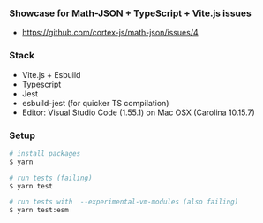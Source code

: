 ### Showcase for Math-JSON + TypeScript + Vite.js issues

- https://github.com/cortex-js/math-json/issues/4

### Stack

- Vite.js + Esbuild
- Typescript
- Jest
- esbuild-jest (for quicker TS compilation)
- Editor: Visual Studio Code (1.55.1) on Mac OSX (Carolina 10.15.7)

### Setup

```bash
# install packages
$ yarn

# run tests (failing)
$ yarn test

# run tests with  --experimental-vm-modules (also failing)
$ yarn test:esm
```

